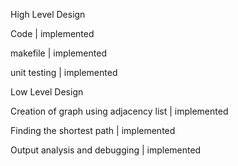 High Level Design


Code                             |                  implemented

makefile                         |                  implemented

unit testing                     |                  implemented


Low Level Design


Creation of graph using adjacency list      |       implemented

Finding the shortest path                   |       implemented

Output analysis and debugging               |       implemented

